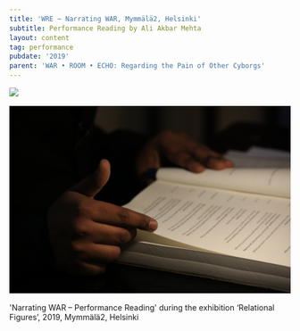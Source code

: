 ```yaml
---
title: 'WRE ~ Narrating WAR, Mymmälä2, Helsinki'
subtitle: Performance Reading by Ali Akbar Mehta
layout: content
tag: performance
pubdate: '2019'
parent: 'WAR • ROOM • ECHO: Regarding the Pain of Other Cyborgs'
---
```

![](/assets/img/2.-ali-akbar-mehta_narrating-war-war-room-echo_myymala2_23.08.2019.jpg)

![](/assets/img/1.-ali-akbar-mehta_narrating-war-war-room-echo_myymala2_23.08.2019.jpg)

'Narrating WAR – Performance Reading' during the exhibition ‘Relational Figures’, 2019, Mymmälä2, Helsinki
